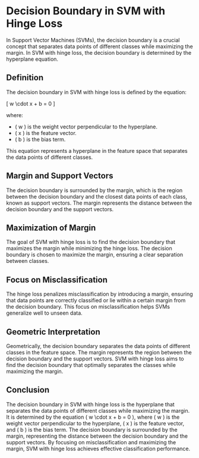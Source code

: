 # Decision Boundary in SVM with Hinge Loss

In Support Vector Machines (SVMs), the decision boundary is a crucial concept that separates data points of different classes while maximizing the margin. In SVM with hinge loss, the decision boundary is determined by the hyperplane equation.

## Definition

The decision boundary in SVM with hinge loss is defined by the equation:

\[ w \cdot x + b = 0 \]

where:
- \( w \) is the weight vector perpendicular to the hyperplane.
- \( x \) is the feature vector.
- \( b \) is the bias term.

This equation represents a hyperplane in the feature space that separates the data points of different classes.

## Margin and Support Vectors

The decision boundary is surrounded by the margin, which is the region between the decision boundary and the closest data points of each class, known as support vectors. The margin represents the distance between the decision boundary and the support vectors.

## Maximization of Margin

The goal of SVM with hinge loss is to find the decision boundary that maximizes the margin while minimizing the hinge loss. The decision boundary is chosen to maximize the margin, ensuring a clear separation between classes.

## Focus on Misclassification

The hinge loss penalizes misclassification by introducing a margin, ensuring that data points are correctly classified or lie within a certain margin from the decision boundary. This focus on misclassification helps SVMs generalize well to unseen data.

## Geometric Interpretation

Geometrically, the decision boundary separates the data points of different classes in the feature space. The margin represents the region between the decision boundary and the support vectors. SVM with hinge loss aims to find the decision boundary that optimally separates the classes while maximizing the margin.

## Conclusion

The decision boundary in SVM with hinge loss is the hyperplane that separates the data points of different classes while maximizing the margin. It is determined by the equation \( w \cdot x + b = 0 \), where \( w \) is the weight vector perpendicular to the hyperplane, \( x \) is the feature vector, and \( b \) is the bias term. The decision boundary is surrounded by the margin, representing the distance between the decision boundary and the support vectors. By focusing on misclassification and maximizing the margin, SVM with hinge loss achieves effective classification performance.

